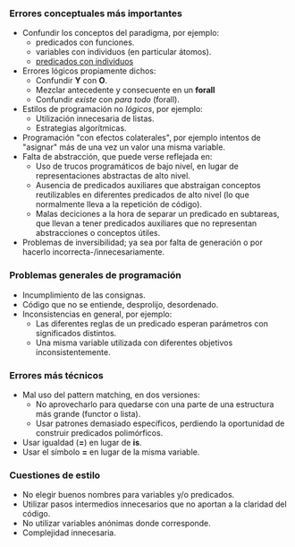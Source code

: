 ### Errores conceptuales más importantes

-   Confundir los conceptos del paradigma, por ejemplo:
    -   predicados con funciones.
    -   variables con individuos (en particular átomos).
    -   [predicados con individuos](errores-comunes--usar-un-predicado-como-si-fuera-una-variable.md)
-   Errores lógicos propiamente dichos:
    -   Confundir **Y** con **O**.
    -   Mezclar antecedente y consecuente en un **forall**
    -   Confundir *existe* con *para todo* (forall).
-   Estilos de programación no *lógicos*, por ejemplo:
    -   Utilización innecesaria de listas.
    -   Estrategias algorítmicas.
-   Programación "con efectos colaterales", por ejemplo intentos de "asignar" más de una vez un valor una misma variable.
-   Falta de abstracción, que puede verse reflejada en:
    -   Uso de trucos programáticos de bajo nivel, en lugar de representaciones abstractas de alto nivel.
    -   Ausencia de predicados auxiliares que abstraigan conceptos reutilizables en diferentes predicados de alto nivel (lo que normalmente lleva a la repetición de código).
    -   Malas deciciones a la hora de separar un predicado en subtareas, que llevan a tener predicados auxiliares que no representan abstracciones o conceptos útiles.
-   Problemas de inversibilidad; ya sea por falta de generación o por hacerlo incorrecta-/innecesariamente.

### Problemas generales de programación

-   Incumplimiento de las consignas.
-   Código que no se entiende, desprolijo, desordenado.
-   Inconsistencias en general, por ejemplo:
    -   Las diferentes reglas de un predicado esperan parámetros con significados distintos.
    -   Una misma variable utilizada con diferentes objetivos inconsistentemente.

### Errores más técnicos

-   Mal uso del pattern matching, en dos versiones:
    -   No aprovecharlo para quedarse con una parte de una estructura más grande (functor o lista).
    -   Usar patrones demasiado específicos, perdiendo la oportunidad de construir predicados polimórficos.
-   Usar igualdad (**=**) en lugar de **is**.
-   Usar el símbolo **=** en lugar de la misma variable.

### Cuestiones de estilo

-   No elegir buenos nombres para variables y/o predicados.
-   Utilizar pasos intermedios innecesarios que no aportan a la claridad del código.
-   No utilizar variables anónimas donde corresponde.
-   Complejidad innecesaria.

